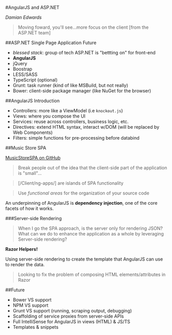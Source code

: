 #AngularJS and ASP.NET

*Damian Edwards*

> Moving foward, you'll see...more focus on the client [from the ASP.NET team]

##ASP.NET Single Page Application Future

  - *blessed stack*: group of tech ASP.NET is "bettting on" for front-end
  - **AngularJS**
  - jQuery
  - Boostrap
  - LESS/SASS
  - TypeScript (optional)
  - Grunt: task runner (kind of like MSBuild, but not really)
  - Bower: client-side package manager (like NuGet for the browser)
  
##AngularJS Introduction

  - Controllers: more like a ViewModel (i.e `knockout.js`)
  - Views: where you compose the UI
  - Services: reuse across controllers, business logic, etc.
  - Directives: extend HTML syntax, interact w/DOM (will be replaced by Web Components)
  - Filters: simple functions for pre-processing before databind
  
##Music Store SPA

[MusicStoreSPA on GitHub](https://github.com/aspnet/MusicStore/tree/master/src/MvcMusicStore.Spa)

> Break people out of the idea that the client-side part of the application is "small"...

> [/Client/ng-apps/] are islands of SPA functionality

> Use *functional areas* for the organization of your source code

An underpinning of AngularJS is **dependency injection**, one of the core facets of how it works.

###Server-side Rendering

> When I go the SPA approach, is the server only for rendering JSON?
> What can we do to enhance the application as a whole by leveraging Server-side rendering?

**Razor Helpers!**

Using server-side rendering to create the template that AngularJS can use to render the data.

> Looking to fix the problem of composing HTML elements/attributes in Razor

##Future

  - Bower VS support
  - NPM VS support
  - Grunt VS support (running, scraping output, debugging)
  - Scaffolding of service proxies from server-side APIs
  - Full IntelliSense for AngularJS in views (HTML) & JS/TS
  - Templates & snippets
